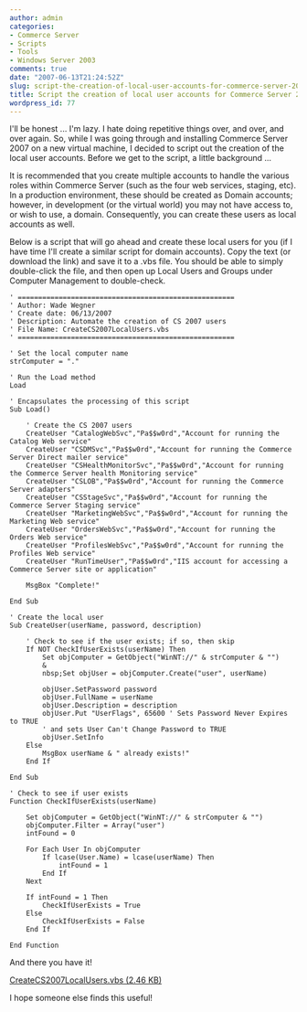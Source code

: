 ```yaml
---
author: admin
categories:
- Commerce Server
- Scripts
- Tools
- Windows Server 2003
comments: true
date: "2007-06-13T21:24:52Z"
slug: script-the-creation-of-local-user-accounts-for-commerce-server-2007
title: Script the creation of local user accounts for Commerce Server 2007
wordpress_id: 77
---
```


I'll be honest ... I'm lazy. I hate doing repetitive things over, and over, and over again. So, while I was going through and installing Commerce Server 2007 on a new virtual machine, I decided to script out the creation of the local user accounts. Before we get to the script, a little background ...

It is recommended that you create multiple accounts to handle the various roles within Commerce Server (such as the four web services, staging, etc). In a production environment, these should be created as Domain accounts; however, in development (or the virtual world) you may not have access to, or wish to use, a domain. Consequently, you can create these users as local accounts as well.

Below is a script that will go ahead and create these local users for you (if I have time I'll create a similar script for domain accounts). Copy the text (or download the link) and save it to a .vbs file. You should be able to simply double-click the file, and then open up Local Users and Groups under Computer Management to double-check.

	' =====================================================  
	' Author: Wade Wegner  
	' Create date: 06/13/2007  
	' Description: Automate the creation of CS 2007 users  
	' File Name: CreateCS2007LocalUsers.vbs  
	' =====================================================  
	  
	' Set the local computer name  
	strComputer = "."  
	  
	' Run the Load method  
	Load  
	  
	' Encapsulates the processing of this script  
	Sub Load()  
	  
		' Create the CS 2007 users  
		CreateUser "CatalogWebSvc","Pa$$w0rd","Account for running the Catalog Web service"  
		CreateUser "CSDMSvc","Pa$$w0rd","Account for running the Commerce Server Direct mailer service"  
		CreateUser "CSHealthMonitorSvc","Pa$$w0rd","Account for running the Commerce Server health Monitoring service"  
		CreateUser "CSLOB","Pa$$w0rd","Account for running the Commerce Server adapters"  
		CreateUser "CSStageSvc","Pa$$w0rd","Account for running the Commerce Server Staging service"  
		CreateUser "MarketingWebSvc","Pa$$w0rd","Account for running the Marketing Web service"  
		CreateUser "OrdersWebSvc","Pa$$w0rd","Account for running the Orders Web service"  
		CreateUser "ProfilesWebSvc","Pa$$w0rd","Account for running the Profiles Web service"  
		CreateUser "RunTimeUser","Pa$$w0rd","IIS account for accessing a Commerce Server site or application"  
		  
		MsgBox "Complete!"  
	  
	End Sub  
	  
	' Create the local user  
	Sub CreateUser(userName, password, description)  
		  
		' Check to see if the user exists; if so, then skip  
		If NOT CheckIfUserExists(userName) Then  
			Set objComputer = GetObject("WinNT://" & strComputer & "")  
			&
			nbsp;Set objUser = objComputer.Create("user", userName)  
			  
			objUser.SetPassword password  
			objUser.FullName = userName  
			objUser.Description = description  
			objUser.Put "UserFlags", 65600 ' Sets Password Never Expires to TRUE  
			' and sets User Can't Change Password to TRUE  
			objUser.SetInfo  
		Else  
			MsgBox userName & " already exists!"  
		End If  
	  
	End Sub  
	  
	' Check to see if user exists  
	Function CheckIfUserExists(userName)  
		  
		Set objComputer = GetObject("WinNT://" & strComputer & "")  
		objComputer.Filter = Array("user")  
		intFound = 0  
		  
		For Each User In objComputer  
			If lcase(User.Name) = lcase(userName) Then  
				intFound = 1   
			End If   
		Next  
		  
		If intFound = 1 Then  
			CheckIfUserExists = True  
		Else  
			CheckIfUserExists = False  
		End If  
	  
	End Function

And there you have it!

[CreateCS2007LocalUsers.vbs (2.46 KB)](https://wadewegner.blob.core.windows.net/wordpress/content/binary/CreateCS2007LocalUsers.vbs)

I hope someone else finds this useful!